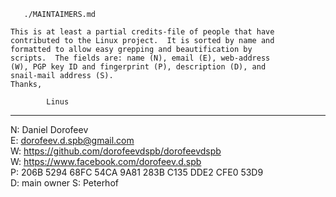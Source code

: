 
`    ./MAINTAIMERS.md    `


	This is at least a partial credits-file of people that have
	contributed to the Linux project.  It is sorted by name and
	formatted to allow easy grepping and beautification by
	scripts.  The fields are: name (N), email (E), web-address
	(W), PGP key ID and fingerprint (P), description (D), and
	snail-mail address (S).
	Thanks,

			Linus
----------

N: Daniel Dorofeev  
E: dorofeev.d.spb@gmail.com  
W: https://github.com/dorofeevdspb/dorofeevdspb  
W: https://www.facebook.com/dorofeev.d.spb  
P: 206B 5294 68FC 54CA 9A81 283B C135 DDE2 CFE0 53D9  
D: main owner 
S: Peterhof

